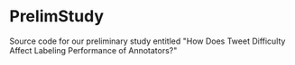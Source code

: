 # PrelimStudy
Source code for our preliminary study entitled "How Does Tweet Difficulty Affect Labeling Performance of Annotators?"
